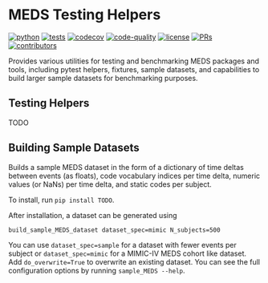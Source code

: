 # MEDS Testing Helpers

[![python](https://img.shields.io/badge/-Python_3.10-blue?logo=python&logoColor=white)](https://github.com/pre-commit/pre-commit)
[![tests](https://github.com/Medical-Event-Data-Standard/meds_testing_helpers/actions/workflows/tests.yaml/badge.svg)](https://github.com/Medical-Event-Data-Standard/meds_testing_helpers/actions/workflows/test.yaml)
[![codecov](https://codecov.io/gh/Medical-Event-Data-Standard/meds_testing_helpers/branch/main/graph/badge.svg?token=F9NYFEN5FX)](https://codecov.io/gh/Medical-Event-Data-Standard/meds_testing_helpers)
[![code-quality](https://github.com/Medical-Event-Data-Standard/meds_testing_helpers/actions/workflows/code-quality-main.yaml/badge.svg)](https://github.com/Medical-Event-Data-Standard/meds_testing_helpers/actions/workflows/code-quality-main.yaml)
[![license](https://img.shields.io/badge/License-MIT-green.svg?labelColor=gray)](https://github.com/Medical-Event-Data-Standard/meds_testing_helpers#license)
[![PRs](https://img.shields.io/badge/PRs-welcome-brightgreen.svg)](https://github.com/Medical-Event-Data-Standard/meds_testing_helpers/pulls)
[![contributors](https://img.shields.io/github/contributors/Medical-Event-Data-Standard/meds_testing_helpers.svg)](https://github.com/Medical-Event-Data-Standard/meds_testing_helpers/graphs/contributors)

Provides various utilities for testing and benchmarking MEDS packages and tools, including pytest helpers,
fixtures, sample datasets, and capabilities to build larger sample datasets for benchmarking purposes.

## Testing Helpers

TODO

## Building Sample Datasets

Builds a sample MEDS dataset in the form of a dictionary of time deltas between events (as floats), code
vocabulary indices per time delta, numeric values (or NaNs) per time delta, and static codes per subject.

To install, run `pip install TODO`.

After installation, a dataset can be generated using

```bash
build_sample_MEDS_dataset dataset_spec=mimic N_subjects=500
```

You can use `dataset_spec=sample` for a dataset with fewer events per subject or `dataset_spec=mimic` for a
MIMIC-IV MEDS cohort like dataset. Add `do_overwrite=True` to overwrite an existing dataset. You can see the
full configuration options by running `sample_MEDS --help`.
